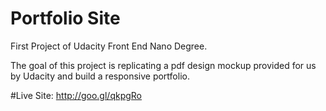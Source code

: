# Portfolio Site
First Project of Udacity Front End Nano Degree. 

The goal of this project is replicating a pdf design mockup provided for us by Udacity and build a responsive portfolio.

#Live Site:
http://goo.gl/qkpgRo
